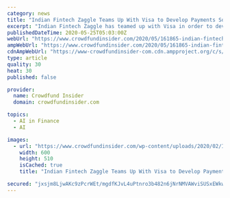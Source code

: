 ```yaml
---
category: news
title: "Indian Fintech Zaggle Teams Up With Visa to Develop Payments Solutions for Local Startups and SMEs"
excerpt: "Indian Fintech Zaggle has teamed up with Visa in order to develop payments solutions for local startups and SMEs."
publishedDateTime: 2020-05-25T05:03:00Z
webUrl: "https://www.crowdfundinsider.com/2020/05/161865-indian-fintech-zaggle-teams-up-with-visa-to-develop-payments-solutions-for-local-startups-and-smes/"
ampWebUrl: "https://www.crowdfundinsider.com/2020/05/161865-indian-fintech-zaggle-teams-up-with-visa-to-develop-payments-solutions-for-local-startups-and-smes/amp/"
cdnAmpWebUrl: "https://www-crowdfundinsider-com.cdn.ampproject.org/c/s/www.crowdfundinsider.com/2020/05/161865-indian-fintech-zaggle-teams-up-with-visa-to-develop-payments-solutions-for-local-startups-and-smes/amp/"
type: article
quality: 30
heat: 30
published: false

provider:
  name: Crowdfund Insider
  domain: crowdfundinsider.com

topics:
  - AI in Finance
  - AI

images:
  - url: "https://www.crowdfundinsider.com/wp-content/uploads/2020/02/India-elle-unsplash-600x510.jpg"
    width: 600
    height: 510
    isCached: true
    title: "Indian Fintech Zaggle Teams Up With Visa to Develop Payments Solutions for Local Startups and SMEs"

secured: "jxsjm8LjwAKc9zPcrWEt/mgdfKJvL4uPtnro3b482n6jNrNMVAWviSUSxEWkwapk1d1GI/7ILF8kOZj781ceUwTT7CchOjSsHBUhp8V1O7kQIORI55L2B7DKVwuJLHdsuvbBMP5meBdcrUVS9o9Og+yf0N0fugXW/7rdn9wHV93TZ8BEXUdpMbHpmJpuDKiJAoPASVDB57UaGbcRNWBCswhukn70eiRXHfeKage63Wbg2bJ9tgHDXIF7dGK2apS9gSar0lBxHHp5fNQ2KODUSh3rpysEYY5WY6UkJ6BG+eOcTcBNyJNSt5EsfHvbNObotVpKkqw7ygLQvKappfAU3Q9TlTbs8YQlYl+Ey50Cf4rekCsGMF5hpV/uP1ayMZg7/U8Ni5ueEk/hU1kWfSFCBEgfXIwY7YRUKmhGc7X+ex+vNYZwdMomzEJvu1WFlpGYPnMnEENqLGsAiL3OR9IFrwGUgET9S/9tKd4EHPKLxmY=;oWRWnNyfQiV7bPgOnkR1QA=="
---
```


